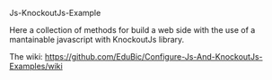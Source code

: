 Js-KnockoutJs-Example

Here a collection of methods for build a web side with the use of a mantainable javascript with KnockoutJs library.

The wiki: https://github.com/EduBic/Configure-Js-And-KnockoutJs-Examples/wiki
